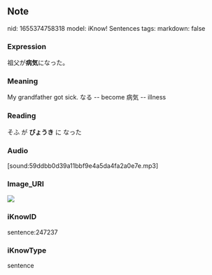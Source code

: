 ## Note
nid: 1655374758318
model: iKnow! Sentences
tags: 
markdown: false

### Expression
祖父が<b>病気</b>になった。

### Meaning
My grandfather got sick.
なる -- become
病気 -- illness

### Reading
そふ が <b>びょうき</b> に なった

### Audio
[sound:59ddbb0d39a11bbf9e4a5da4fa2a0e7e.mp3]

### Image_URI
<img src="c8584a98b750c554f5e3f380c64af850.jpg">

### iKnowID
sentence:247237

### iKnowType
sentence
